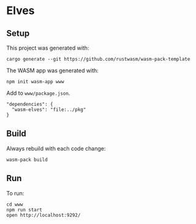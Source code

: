 # Elves

## Setup

This project was generated with:

```
cargo generate --git https://github.com/rustwasm/wasm-pack-template
```

The WASM app was generated with:

```
npm init wasm-app www
```

Add to `www/package.json`.

```
"dependencies": {
  "wasm-elves": "file:../pkg"
}
```

## Build

Always rebuild with each code change:

```
wasm-pack build
```

## Run

To run:

```
cd www
npm run start
open http://localhost:9292/
```

